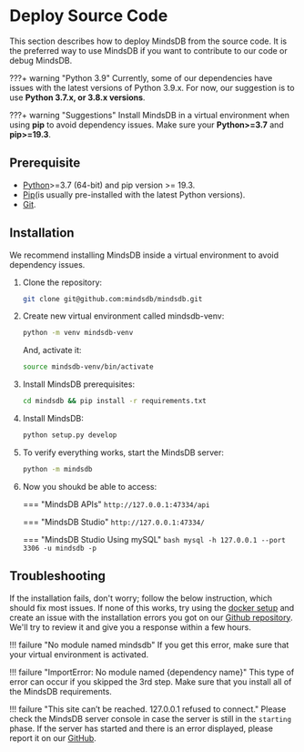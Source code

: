 # Deploy Source Code

This section describes how to deploy MindsDB from the source code. It is the preferred way to use MindsDB if you want to contribute to our code or debug MindsDB.

???+ warning "Python 3.9"
    Currently, some of our dependencies have issues with the latest versions of Python 3.9.x. For now, our suggestion is to use **Python 3.7.x, or 3.8.x versions**.

???+ warning "Suggestions"
    Install MindsDB in a virtual environment when using **pip** to avoid dependency issues. Make sure your **Python>=3.7** and **pip>=19.3**.
## Prerequisite

* [Python](https://www.python.org/downloads/)>=3.7 (64-bit) and pip version >= 19.3.
* [Pip](https://pip.pypa.io/en/stable/installing/)(is usually pre-installed with the latest Python versions).
* [Git](https://git-scm.com/).

## Installation

We recommend installing MindsDB inside a virtual environment to avoid dependency issues.

1. Clone the repository:

    ```bash
    git clone git@github.com:mindsdb/mindsdb.git
    ```

1. Create new virtual environment called mindsdb-venv:

    ```bash
    python -m venv mindsdb-venv
    ```

    And, activate it:

    ```bash
    source mindsdb-venv/bin/activate
    ```

3. Install MindsDB prerequisites:

    ```bash
    cd mindsdb && pip install -r requirements.txt
    ```

4. Install MindsDB:

    ```bash
    python setup.py develop
    ```

5. To verify everything works, start the MindsDB server:

    ```bash
    python -m mindsdb
    ```

6. Now you shoukd be able to access:

    === "MindsDB APIs"
        ```
        http://127.0.0.1:47334/api
        ```

    === "MindsDB Studio"
        ```
        http://127.0.0.1:47334/
        ```

    === "MindsDB Studio Using mySQL"
        ```bash
        mysql -h 127.0.0.1 --port 3306 -u mindsdb -p
        ```
## Troubleshooting

If the installation fails, don't worry; follow the below instruction, which should fix most issues. If none of this works, try using the [docker setup](/deployment/docker/) and create an issue with the installation errors you got on our [Github repository](https://github.com/mindsdb/mindsdb/issues). We'll try to review it and give you a response within a few hours.

!!! failure "No module named mindsdb"
    If you get this error, make sure that your virtual environment is activated.

!!! failure "ImportError: No module named {dependency name}"
    This type of error can occur if you skipped the 3rd step. Make sure that you install all of the MindsDB requirements.

!!! failure "This site can’t be reached. 127.0.0.1 refused to connect."
    Please check the MindsDB server console in case the server is still in the `starting` phase. If the server has started and there is an error displayed, please report it on our [GitHub](https://github.com/mindsdb/mindsdb/issues).

